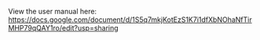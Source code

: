 View the user manual here: <br />
https://docs.google.com/document/d/1S5q7mkjKotEzS1K7i1dfXbNOhaNfTirMHP79qQAY1ro/edit?usp=sharing
